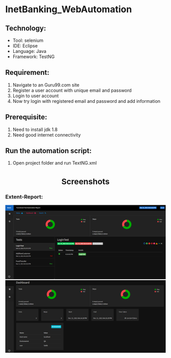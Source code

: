 # InetBanking_WebAutomation
## Technology:
- Tool: selenium
- IDE: Eclipse
- Language: Java
- Framework: TestNG
## Requirement:
1. Navigate to an Guru99.com site
2. Register a user account with unique email and password
3. Login to user account
4. Now try login with registered email and password and add information
## Prerequisite:
1. Need to install jdk 1.8
2. Need good internet connectivity
## Run the automation script:
1. Open project folder and run TextNG.xml

### <center><h2>Screenshots</h2></center>  
### Extent-Report:  
<img src="Pictures/Screenshot (420).png">
<img src="Pictures/Screenshot (418).png">
         

